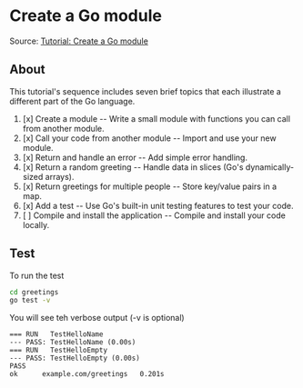# Create a Go module

Source: [Tutorial: Create a Go module](https://go.dev/doc/tutorial/create-module)

## About

This tutorial's sequence includes seven brief topics that each illustrate a different part of the Go language.

1. [x] Create a module -- Write a small module with functions you can call from another module.
2. [x] Call your code from another module -- Import and use your new module.
3. [x] Return and handle an error -- Add simple error handling.
4. [x] Return a random greeting -- Handle data in slices (Go's dynamically-sized arrays).
5. [x] Return greetings for multiple people -- Store key/value pairs in a map.
6. [x] Add a test -- Use Go's built-in unit testing features to test your code.
7. [ ] Compile and install the application -- Compile and install your code locally.

## Test

To run the test

```sh
cd greetings
go test -v
```

You will see teh verbose output (-v is optional)

```text
=== RUN   TestHelloName
--- PASS: TestHelloName (0.00s)
=== RUN   TestHelloEmpty
--- PASS: TestHelloEmpty (0.00s)
PASS
ok      example.com/greetings   0.201s
```
